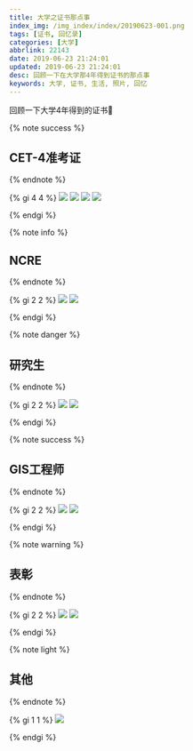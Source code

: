 ```yaml
---
title: 大学之证书那点事
index_img: /img_index/index/20190623-001.png
tags: [证书, 回忆录]
categories: [大学]
abbrlink: 22143
date: 2019-06-23 21:24:01
updated: 2019-06-23 21:24:01
desc: 回顾一下在大学那4年得到证书的那点事
keywords: 大学, 证书, 生活, 照片, 回忆
---
```


回顾一下大学4年得到的证书🍉

<!--more-->

{% note success %}

## **CET-4准考证**

{% endnote %}

{% gi 4 4 %}
 ![](/img_index/qita/college/cet4zhunkaozheng.jpeg)
 ![](/img_index/qita/college/cet4.jpeg)
 ![](/img_index/qita/college/cet6zhunkaozheng.jpeg)
 ![](/img_index/qita/college/cet4zs.jpg)

{% endgi %}






{% note info %}
## **NCRE**
{% endnote %}

{% gi 2 2 %}
 ![](/img_index/qita/college/jisuanjizhunkaozheng.jpeg)
 ![](/img_index/qita/college/jisuanjierji.jpg)

{% endgi %}






{% note danger %}
## **研究生**
{% endnote %}

{% gi 2 2 %}
 ![](/img_index/qita/college/yanjiushengzhunkaozheng.jpeg)
 ![](/img_index/qita/college/kaoyan.jpeg)

{% endgi %}





{% note success %}

## **GIS工程师**
{% endnote %}

{% gi 2 2 %}
 ![](/img_index/qita/college/gisgongchengshi.jpg)
 ![](/img_index/qita/college/giszuopin.jpeg)

{% endgi %}





{% note warning %}

## **表彰**
{% endnote %}

{% gi 2 2 %}
 ![](/img_index/qita/college/shixisheng.jpeg)
 ![](/img_index/qita/college/jiangxuejin.jpeg)

{% endgi %}





{% note light %}

## **其他**
{% endnote %}

{% gi 1 1 %}
 ![](/img_index/qita/college/putonghua.jpeg)

{% endgi %}